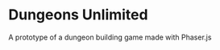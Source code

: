 Dungeons Unlimited
===============================================================================

A prototype of a dungeon building game made with Phaser.js
